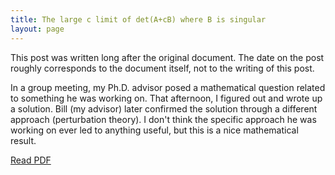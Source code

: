 ```yaml
---
title: The large c limit of det(A+cB) where B is singular
layout: page
---
```


<div class="note" markdown="1">

This post was written long after the original document. The date on the post
roughly corresponds to the document itself, not to the writing of this post.

</div>

In a group meeting, my Ph.D. advisor posed a mathematical question related
to something he was working on. That afternoon, I figured out and wrote up a
solution. Bill (my advisor) later confirmed the solution through a different
approach (perturbation theory). I don't think the specific approach he was
working on ever led to anything useful, but this is a nice mathematical
result.

<a href="/teaching/limc_detA_pl_cB.pdf" data-fancybox>Read PDF</a>
